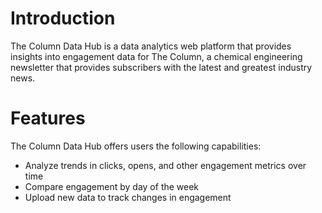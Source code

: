 # Introduction

The Column Data Hub is a data analytics web platform that provides insights into engagement data for The Column, a chemical engineering newsletter that provides subscribers with the latest and greatest industry news.

# Features

The Column Data Hub offers users the following capabilities:

- Analyze trends in clicks, opens, and other engagement metrics over time
- Compare engagement by day of the week
- Upload new data to track changes in engagement